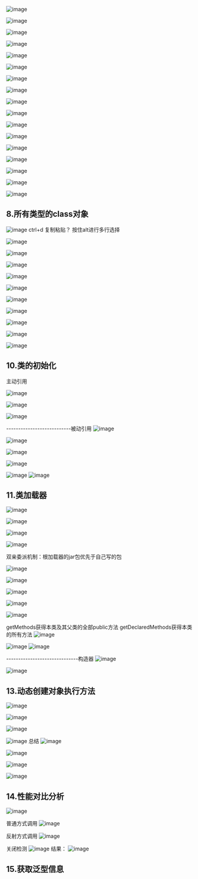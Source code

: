 ![image](https://user-images.githubusercontent.com/75358006/125948219-88121248-6c84-46dc-a8d9-c91dfe5293a8.png)

![image](https://user-images.githubusercontent.com/75358006/125948331-f1f63309-8ce7-4f2c-9315-d02b962b6a3c.png)

![image](https://user-images.githubusercontent.com/75358006/126585563-16c137c9-bbc9-4535-9725-4f1db1ea0144.png)

![image](https://user-images.githubusercontent.com/75358006/126585507-7dae2bf7-1ac5-44b6-8d26-6be98aaf0520.png)

![image](https://user-images.githubusercontent.com/75358006/126585747-24b4fec5-a823-4e80-aa20-eec2cf04fa2a.png)

![image](https://user-images.githubusercontent.com/75358006/126587047-2d042c6b-8b2f-4ae5-bbb0-350e86d81bef.png)

![image](https://user-images.githubusercontent.com/75358006/126591552-7bc698ba-e4eb-46d6-aa46-380970a1d5bb.png)

![image](https://user-images.githubusercontent.com/75358006/126594090-0ee3c15b-9877-4a68-990a-664af43ee982.png)

![image](https://user-images.githubusercontent.com/75358006/126598028-c43fc76b-07a2-4e17-a411-f4eb57741896.png)

![image](https://user-images.githubusercontent.com/75358006/126598295-67bf4c08-9af1-4100-9263-31a5aa415a15.png)

![image](https://user-images.githubusercontent.com/75358006/126599469-083330cf-c0c3-4f56-b246-0349148ed7b0.png)

![image](https://user-images.githubusercontent.com/75358006/126599613-174d75a9-d05f-4505-9e4d-331da0c83a7d.png)

![image](https://user-images.githubusercontent.com/75358006/126599580-79e13563-5dc2-48a6-8a0a-240825cd4c35.png)

![image](https://user-images.githubusercontent.com/75358006/126600969-41cff382-74af-4df1-90e4-30c9d8b84e1f.png)

![image](https://user-images.githubusercontent.com/75358006/126601038-92634498-80fa-49f3-bcd3-317a37025309.png)

![image](https://user-images.githubusercontent.com/75358006/126601740-b2d0a782-5b05-48b1-915b-709931177859.png)

![image](https://user-images.githubusercontent.com/75358006/126603646-2637242c-20f2-45fa-af36-978cad9c798c.png)


## 8.所有类型的class对象
![image](https://user-images.githubusercontent.com/75358006/127263463-c1e81e3a-a32f-4b65-8db7-b0fc431a627c.png)
ctrl+d 复制粘贴？
按住alt进行多行选择

![image](https://user-images.githubusercontent.com/75358006/127263722-6a50f2eb-0f90-4903-985a-9b22a3171b99.png)

![image](https://user-images.githubusercontent.com/75358006/127265616-784cbe32-4d49-47fc-b078-237660d997eb.png)

![image](https://user-images.githubusercontent.com/75358006/127263939-96726c63-be31-4cf6-8c7e-b9545ee5f538.png)

![image](https://user-images.githubusercontent.com/75358006/127265661-e1d5d7a7-9d9d-4750-87f5-41af0d0973e3.png)

![image](https://user-images.githubusercontent.com/75358006/127265639-a775703b-f3b6-4871-9c43-60357697a28d.png)

![image](https://user-images.githubusercontent.com/75358006/127265644-915d9770-0de3-4ced-82cf-01234697786c.png)

![image](https://user-images.githubusercontent.com/75358006/127265650-89efe8e5-f9c3-480e-9af1-75d75bdd8c8e.png)

![image](https://user-images.githubusercontent.com/75358006/127269251-888c03b2-950a-4be8-9876-26585bbace3c.png)

![image](https://user-images.githubusercontent.com/75358006/127284690-7af2c43d-51ee-43c2-80fe-167418b6ecb6.png)

![image](https://user-images.githubusercontent.com/75358006/127284995-75f9dbc7-0706-4c72-8603-b0a9fa8228b0.png)

## 10.类的初始化

主动引用

![image](https://user-images.githubusercontent.com/75358006/127285533-f02b6f29-fbfc-49d0-95cf-4572bf6d0850.png)

![image](https://user-images.githubusercontent.com/75358006/127303484-474ab323-2fef-4cfd-8d79-b1fa7eecab49.png)

![image](https://user-images.githubusercontent.com/75358006/127302528-7240032b-9760-473c-9688-164fb00afe58.png)

---------------------------被动引用
![image](https://user-images.githubusercontent.com/75358006/127304215-9d3b41c8-4ab2-44d9-aa53-a4fe4e9aaff2.png)

![image](https://user-images.githubusercontent.com/75358006/127304401-22e47c6c-771b-4fa5-b442-854aaddab81d.png)

![image](https://user-images.githubusercontent.com/75358006/127304537-945e7f8e-2db1-4384-9a85-c3b3266128bf.png)

![image](https://user-images.githubusercontent.com/75358006/127304578-9edc5b7d-e4bc-41db-a4a0-a0178272cb8c.png)

![image](https://user-images.githubusercontent.com/75358006/127304726-1ed26a6e-44e1-4e9e-8a98-3f70dd5045ce.png)
![image](https://user-images.githubusercontent.com/75358006/127304744-c2d17cd0-2edd-40eb-9203-4ffcd12fd140.png)

## 11.类加载器
![image](https://user-images.githubusercontent.com/75358006/128307964-264a8ee3-f7f7-4dc7-b288-6b5bbb8000f5.png)

![image](https://user-images.githubusercontent.com/75358006/128308199-0524a14a-2f25-4a99-87f1-16ca4503aa02.png)

![image](https://user-images.githubusercontent.com/75358006/128309368-def65db0-8953-4b4c-b105-55d01ef5ee4d.png)

![image](https://user-images.githubusercontent.com/75358006/128310849-7ae5f6af-8793-4c54-9bde-8d56c2000465.png)

双亲委派机制：根加载器的jar包优先于自己写的包

![image](https://user-images.githubusercontent.com/75358006/128311768-ed931fb1-0bf1-4b97-80a5-f9a80baa8755.png)

![image](https://user-images.githubusercontent.com/75358006/128312559-dac91407-c4f1-4644-a9f7-5b84462e4c9e.png)

![image](https://user-images.githubusercontent.com/75358006/128315176-c693da49-acc7-4d70-b10a-73db3c9a6eb8.png)

![image](https://user-images.githubusercontent.com/75358006/128318846-020c137d-3fdb-4030-81e5-7ec6ef0e5f75.png)

![image](https://user-images.githubusercontent.com/75358006/128318889-37750215-c224-4156-acf6-00fd0b9a4807.png)

getMethods获得本类及其父类的全部public方法
getDeclaredMethods获得本类的所有方法
![image](https://user-images.githubusercontent.com/75358006/128319064-113d706a-dc82-454a-9b7c-6eeaaf251ded.png)

![image](https://user-images.githubusercontent.com/75358006/128322473-072bcf0c-6bd0-4d41-8556-b20bcbba383e.png)
![image](https://user-images.githubusercontent.com/75358006/128322507-69c3f015-b5e8-4495-8348-0c871b887710.png)

------------------------------构造器
![image](https://user-images.githubusercontent.com/75358006/128322858-37a26aa0-7988-4964-8aeb-a037826a6f09.png)

![image](https://user-images.githubusercontent.com/75358006/128322826-2a07ad09-155e-40ee-98fd-68877d0740e7.png)

## 13.动态创建对象执行方法
![image](https://user-images.githubusercontent.com/75358006/128324889-c531d223-ec33-4eee-9c95-36be61445fba.png)

![image](https://user-images.githubusercontent.com/75358006/128332298-72cd8a03-42c7-4c00-9894-a34b2f39a6b9.png)

![image](https://user-images.githubusercontent.com/75358006/128333008-04c32685-49f2-46d8-b367-8ac261793c05.png)

![image](https://user-images.githubusercontent.com/75358006/128332982-372a8374-c379-402a-9ed1-2dbfdebc261f.png)
总结
![image](https://user-images.githubusercontent.com/75358006/128333157-ee6e9cdb-53e1-40bb-bae2-d0edcfa2cc3d.png)

![image](https://user-images.githubusercontent.com/75358006/128333317-6fe74b76-0de7-4836-b30c-268ae2a09fa7.png)

![image](https://user-images.githubusercontent.com/75358006/128333427-0ee405c3-cdf2-4c23-a1d4-797ba6764dba.png)

![image](https://user-images.githubusercontent.com/75358006/128333544-b67eab6f-cd8c-4a61-a334-6a9f78263eb5.png)

## 14.性能对比分析

![image](https://user-images.githubusercontent.com/75358006/128349682-db46eaf2-7d91-4383-84e8-d5468b4ebf81.png)

普通方式调用
![image](https://user-images.githubusercontent.com/75358006/128351774-d1ee13b1-c74f-47e5-8d01-a4eb009a1a20.png)

反射方式调用
![image](https://user-images.githubusercontent.com/75358006/128351866-81654f5d-050f-498f-8ef8-2e9ff198b115.png)

关闭检测
![image](https://user-images.githubusercontent.com/75358006/128351985-e560fdcf-f1c1-4aad-ae66-c6f9f582bde2.png)
结果：
![image](https://user-images.githubusercontent.com/75358006/128352090-8dbc3664-2855-4413-b5ff-385567f69f5c.png)

## 15.获取泛型信息














